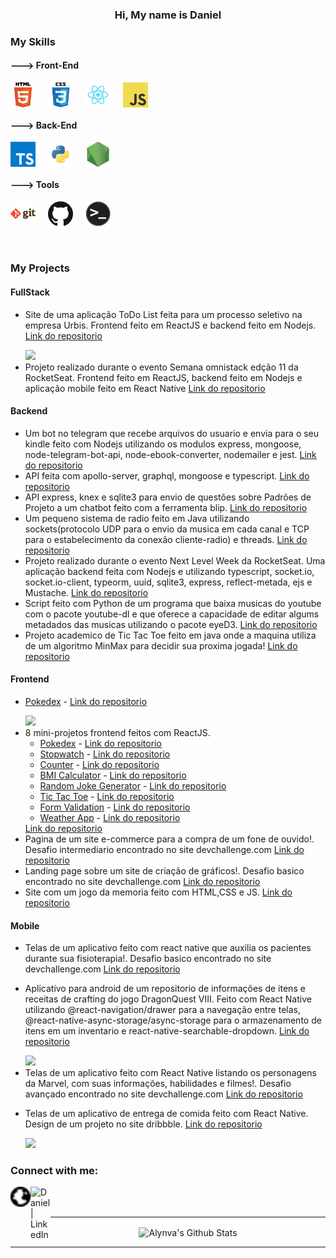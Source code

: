 <h3 align="center">
Hi, My name is Daniel 
</h3>

### My Skills

#### ---> Front-End
<div style="display:flex;gap:20px">
<img align="left" alt="HTML" width="40px" src="https://raw.githubusercontent.com/github/explore/80688e429a7d4ef2fca1e82350fe8e3517d3494d/topics/html/html.png" />
<img align="left" alt="CSS" width="40px" src="https://raw.githubusercontent.com/github/explore/80688e429a7d4ef2fca1e82350fe8e3517d3494d/topics/css/css.png" />
<img align="left" alt="React" width="40px" src="https://raw.githubusercontent.com/github/explore/80688e429a7d4ef2fca1e82350fe8e3517d3494d/topics/react/react.png" />
<img align="left" alt="JavaScript" width="40px" src="https://raw.githubusercontent.com/github/explore/80688e429a7d4ef2fca1e82350fe8e3517d3494d/topics/javascript/javascript.png" />
<br/>
</div>

#### ---> Back-End
<div style="display:flex;gap:20px">
    <img align="left" alt="Typescript" width="40px" src="https://raw.githubusercontent.com/github/explore/80688e429a7d4ef2fca1e82350fe8e3517d3494d/topics/typescript/typescript.png" />
    <img align="left" alt="Python" width="40px" src="https://raw.githubusercontent.com/github/explore/80688e429a7d4ef2fca1e82350fe8e3517d3494d/topics/python/python.png" />
    <img align="left" alt="Node JS" width="40px" src="https://raw.githubusercontent.com/github/explore/80688e429a7d4ef2fca1e82350fe8e3517d3494d/topics/nodejs/nodejs.png" />
    <br/>
</div>

#### ---> Tools
<div style="display:flex;gap:20px">
    <img align="left" alt="React" width="40px" src="https://raw.githubusercontent.com/github/explore/80688e429a7d4ef2fca1e82350fe8e3517d3494d/topics/git/git.png" />
    <img align="left" alt="GitHub" width="40px" src="https://raw.githubusercontent.com/github/explore/78df643247d429f6cc873026c0622819ad797942/topics/github/github.png" />
    <img align="left" alt="Terminal" width="40px" src="https://raw.githubusercontent.com/github/explore/80688e429a7d4ef2fca1e82350fe8e3517d3494d/topics/terminal/terminal.png" />
</div>

<br/>
<br/>

### My Projects

#### FullStack

<ul>
    <li>Site de uma aplicação ToDo List feita para um processo seletivo na empresa Urbis. Frontend feito em ReactJS e backend feito em Nodejs.
    <a href="https://github.com/danielnoliveira/UrbisToDoWebApp">Link do repositorio</a></p>
    <img src="https://media.giphy.com/media/OW3sqfKOtz7WPmtILS/giphy.gif"/>
    </li>
    <li>Projeto realizado durante o evento Semana omnistack edção 11 da RocketSeat. Frontend feito em ReactJS, backend feito em Nodejs e aplicação mobile feito em React Native 
    <a href="https://github.com/danielnoliveira/semanaomnistack11">Link do repositorio</a>
    </li>
</ul>

#### Backend

<ul>
    <li>Um bot no telegram que recebe arquivos do usuario e envia para o seu kindle feito com Nodejs utilizando os modulos express, mongoose, node-telegram-bot-api, node-ebook-converter, nodemailer e jest.
    <a href="https://github.com/danielnoliveira/TelegramBotKindle">Link do repositorio</a>
    </li>
    <li>API feita com apollo-server, graphql, mongoose e typescript.
    <a href="https://github.com/danielnoliveira/ApolloBackendPokemonTypescript">Link do repositorio</a>
    </li>
    <li>API express, knex e sqlite3 para envio de questões sobre Padrões de Projeto a um chatbot feito com a ferramenta blip.
    <a href="https://github.com/danielnoliveira/QuizBackend">Link do repositorio</a>
    </li>
    <li>Um pequeno sistema de radio feito em Java utilizando sockets(protocolo UDP para o envio da musica em cada canal e TCP para o estabelecimento da conexão cliente-radio) e threads.
    <a href="https://github.com/danielnoliveira/QuizBackend">Link do repositorio</a>
    </li>
     <li>Projeto realizado durante o evento Next Level Week da RocketSeat. Uma aplicação backend feita com Nodejs e utilizando typescript, socket.io, socket.io-client, typeorm, uuid, sqlite3, express, reflect-metada, ejs e Mustache.
    <a href="https://github.com/danielnoliveira/NLW05backend">Link do repositorio</a>
    </li>
     <li>Script feito com Python de um programa que baixa musicas do youtube com o pacote youtube-dl e que oferece a capacidade de editar algums metadados das musicas utilizando o pacote eyeD3.
    <a href="https://github.com/danielnoliveira/m_download-editorTags_youtube">Link do repositorio</a>
    </li>
    <li>Projeto academico de Tic Tac Toe feito em java onde a maquina utiliza de um algoritmo MinMax para decidir sua proxima jogada!
    <a href="https://github.com/danielnoliveira/TicTacToeWithMinimax">Link do repositorio</a>
    </li>
</ul>

#### Frontend

<ul>
    <li><p><a title="Site" href="https://sleepy-pare-d66515.netlify.app/">Pokedex</a> - <a href="https://github.com/danielnoliveira/Pokedex">Link do repositorio</a></p>
    <img src="https://media.giphy.com/media/O9YTZP88l5BaYQ54Cl/giphy.gif" />
    </li>
    <li>
    8 mini-projetos frontend feitos com ReactJS.
    <ul>
        <li><a title="Site" href="https://sleepy-pare-d66515.netlify.app/">Pokedex</a> - <a href="https://github.com/danielnoliveira/Pokedex">Link do repositorio</a></li>
         <li><a title="Site" href="https://happy-clarke-cccb14.netlify.app">Stopwatch</a> - <a href="https://github.com/danielnoliveira/Eight-ReactJS-Projects-Begginers/tree/master/stopwatch">Link do repositorio</a></li>
          <li><a title="Site" href="https://cocky-engelbart-fdd1d0.netlify.app">Counter</a> - <a href="https://github.com/danielnoliveira/Eight-ReactJS-Projects-Begginers/tree/master/counter">Link do repositorio</a></li>
           <li><a title="Site" href="https://laughing-thompson-e0dc06.netlify.app">BMI Calculator</a> - <a href="https://github.com/danielnoliveira/Eight-ReactJS-Projects-Begginers/tree/master/bmicalculator">Link do repositorio</a></li>
            <li><a title="Site" href="https://eloquent-payne-c452df.netlify.app/">Random Joke Generator</a> - <a href="https://github.com/danielnoliveira/Eight-ReactJS-Projects-Begginers/tree/master/randomjokegenerator">Link do repositorio</a></li>
             <li><a title="Site" href="https://angry-payne-3a644e.netlify.app">Tic Tac Toe</a> - <a href="https://github.com/danielnoliveira/Eight-ReactJS-Projects-Begginers/tree/master/tictactoe">Link do repositorio</a></li>
              <li><a title="Site" href="https://nervous-villani-5cc731.netlify.app/">Form Validation</a> - <a href="https://github.com/danielnoliveira/Eight-ReactJS-Projects-Begginers/tree/master/formvalidation">Link do repositorio</a></li>
             <li><a title="Site" href="https://thirsty-yalow-e9d8c1.netlify.app">Weather App</a> - <a href="https://github.com/danielnoliveira/Eight-ReactJS-Projects-Begginers/tree/master/weatherapp">Link do repositorio</a></li>
    </ul>
    <a href="https://github.com/danielnoliveira/Eight-ReactJS-Projects-Begginers">Link do repositorio</a>
    </li>
    <li>Pagina de um site e-commerce para a compra de um fone de ouvido!. Desafio intermediario encontrado no site devchallenge.com
    <a href="https://github.com/danielnoliveira/FoneLandingPage">Link do repositorio</a>
    </li>
    <li>Landing page sobre um site de criação de gráficos!. Desafio basico encontrado no site devchallenge.com
    <a href="https://github.com/danielnoliveira/AmazingGraph">Link do repositorio</a>
    </li>
    <li>Site com um jogo da memoria feito com HTML,CSS e JS.
    <a href="https://github.com/danielnoliveira/MemoryCardGame">Link do repositorio</a>
    </li>
</ul>



#### Mobile

<ul>
    <li>Telas de um aplicativo feito com react native que auxilia os pacientes durante sua fisioterapia!. Desafio basico encontrado no site devchallenge.com
    <a href="https://github.com/danielnoliveira/FisioTheApp">Link do repositorio</a>
    </li>
    <li>
    <p>
    Aplicativo para android de um repositorio de informações de itens e receitas de crafting do jogo DragonQuest VIII. Feito com React Native utilizando @react-navigation/drawer para a navegação entre telas,
@react-native-async-storage/async-storage para o armazenamento de itens em um inventario e 
react-native-searchable-dropdown.
    <a href="https://github.com/danielnoliveira/DragonQuestVIII-RecipesApp">Link do repositorio</a></p>
    <img  src="https://camo.githubusercontent.com/3ec90d9e94d28832809f069879b4101b34c8d77444646ddd4f6e5de1a8b42029/68747470733a2f2f6d656469612e67697068792e636f6d2f6d656469612f416c70664e354b78326f445035716f694b6c2f67697068792e676966"/>
    </li>
    <li>Telas de um aplicativo feito com React Native listando os personagens da Marvel, com suas informações, habilidades e filmes!. Desafio avançado encontrado no site devchallenge.com
    <a href="https://github.com/danielnoliveira/Marvel-Heroes">Link do repositorio</a>
    </li>
    <li><p>Telas de um aplicativo de entrega de comida feito com React Native. Design de um projeto no site dribbble.
    <a href="https://github.com/danielnoliveira/SimplesDeliveryApp">Link do repositorio</a>
    </p>
    <img src="https://camo.githubusercontent.com/d44d8685ba3a5bdca667155308e17fbe1066c10d9d2867e5884930bef47728fd/68747470733a2f2f6d656469612e67697068792e636f6d2f6d656469612f7232534d75304c6f55617a4b7975533533662f67697068792e676966" />
    </li>
</ul>

### Connect with me:

<p>

[<img align="left" alt="danielnoliveira.github.io" width="32px"  src="https://raw.githubusercontent.com/iconic/open-iconic/master/svg/globe.svg" />][website]

[<img align="left" alt="Daniel | LinkedIn" width="32px" src="https://cdn.jsdelivr.net/npm/simple-icons@v3/icons/linkedin.svg" />][linkedin]


</p>

<br/>
<br/>

---

<p align="center">
    <img align="center" alt="Alynva's Github Stats" src="https://github-readme-stats.vercel.app/api?username=danielnoliveira&show_icons=true&hide_border=true&count_private=true" />
</p>

---

[website]: https://danielnoliveira.github.io
[linkedin]: https://www.linkedin.com/in/daniel-nogueira-de-oliveira-23860a12b/
